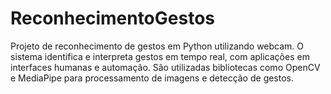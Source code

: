 # ReconhecimentoGestos
Projeto de reconhecimento de gestos em Python utilizando webcam. O sistema identifica e interpreta gestos em tempo real, com aplicações em interfaces humanas e automação. São utilizadas bibliotecas como OpenCV e MediaPipe para processamento de imagens e detecção de gestos.
